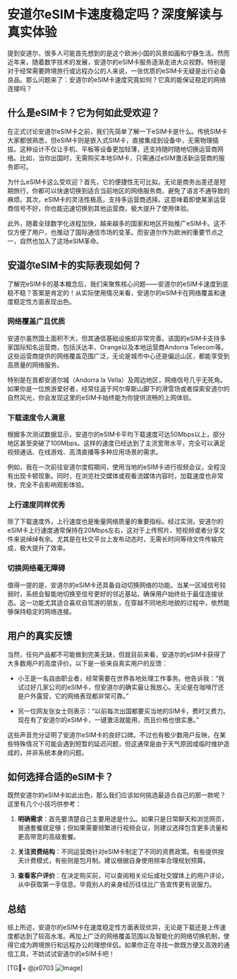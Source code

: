 # 安道尔eSIM卡速度稳定吗？深度解读与真实体验

提到安道尔，很多人可能首先想到的是这个欧洲小国的风景如画和宁静生活。然而近年来，随着数字技术的发展，安道尔的eSIM卡服务逐渐走进大众视野。特别是对于经常需要跨境旅行或远程办公的人来说，一张优质的eSIM卡无疑是出行必备良品。那么问题来了：安道尔的eSIM卡速度究竟如何？它真的能保证稳定的网络连接吗？

## 什么是eSIM卡？它为何如此受欢迎？

在正式讨论安道尔eSIM卡之前，我们先简单了解一下eSIM卡是什么。传统SIM卡大家都很熟悉，但eSIM卡则是嵌入式SIM卡，直接集成到设备中，无需物理插拔。这种设计不仅让手机、平板等设备更加轻薄，还支持随时随地切换运营商网络。比如，当你出国时，无需购买本地SIM卡，只需通过eSIM激活新运营商的服务即可。

为什么eSIM卡这么受欢迎？首先，它的便捷性无可比拟。无论是商务出差还是短期旅行，你都可以快速切换到适合当前地区的网络服务商，避免了语言不通导致的麻烦。其次，eSIM卡的灵活性极高，支持多运营商选择。这意味着即使某家运营商信号不好，你也能迅速切换到其他运营商，极大提升了使用体验。

此外，随着全球数字化进程加快，越来越多的国家和地区开始推广eSIM卡。这不仅方便了用户，也推动了国际通信市场的变革。而安道尔作为欧洲的重要节点之一，自然也加入了这场eSIM革命。

## 安道尔eSIM卡的实际表现如何？

了解完eSIM卡的基本概念后，我们来聚焦核心问题——安道尔的eSIM卡速度到底稳不稳？答案是肯定的！从实际使用情况来看，安道尔的eSIM卡在网络覆盖和速度稳定性方面表现出色。

### 网络覆盖广且优质

安道尔虽然国土面积不大，但其通信基础设施却非常完善。该国的eSIM卡支持多家国际知名运营商，包括沃达丰、Orange以及本地运营商Andorra Telecom等。这些运营商提供的网络覆盖范围广泛，无论是城市中心还是偏远山区，都能享受到高质量的网络服务。

特别是在首都安道尔城（Andorra la Vella）及周边地区，网络信号几乎无死角。如果你是一位旅游爱好者，经常往返于阿尔卑斯山脚下的滑雪场或者探索安道尔的自然风光，你会发现这里的eSIM卡始终能为你提供流畅的上网体验。

### 下载速度令人满意

根据多次测试数据显示，安道尔的eSIM卡平均下载速度可达50Mbps以上，部分地区甚至突破了100Mbps。这样的速度已经达到了主流宽带水平，完全可以满足视频通话、在线游戏、高清直播等多种应用场景的需求。

例如，我在一次前往安道尔度假期间，使用当地的eSIM卡进行视频会议，全程没有出现卡顿现象。同时，在浏览社交媒体或观看流媒体内容时，加载速度也非常快，完全不会影响观影体验。

### 上行速度同样优秀

除了下载速度外，上行速度也是衡量网络质量的重要指标。经过实测，安道尔的eSIM卡上行速度通常保持在20Mbps左右，这对于上传照片、短视频或者分享文件来说绰绰有余。尤其是在社交平台上发布动态时，无需长时间等待文件传输完成，极大提升了效率。

### 切换网络毫无障碍

值得一提的是，安道尔的eSIM卡还具备自动切换网络的功能。当某一区域信号较弱时，系统会智能地切换至信号更好的邻近基站，确保用户始终处于最佳连接状态。这一功能尤其适合喜欢自驾游的朋友，在穿越不同地形地貌的过程中，依然能够保持稳定的网络连接。

## 用户的真实反馈

当然，任何产品都不可能做到完美无缺，但就目前来看，安道尔的eSIM卡获得了大多数用户的高度评价。以下是一些来自真实用户的反馈：

- 小王是一名自由职业者，经常需要在世界各地处理工作事务。他告诉我：“我试过好几家公司的eSIM卡，但安道尔的确实最让我放心。无论是在咖啡厅还是户外露营，它的网络表现都非常可靠。”
  
- 另一位网友张女士则表示：“以前每次出国都要买当地的SIM卡，费时又费力。现在有了安道尔的eSIM卡，一键激活就能用，而且价格也很实惠。”

这些声音充分证明了安道尔eSIM卡的良好口碑。不过也有极少数用户反映，在某些特殊情况下可能会遇到短暂的延迟问题，但这通常是由于天气原因或临时维护造成的，并非系统本身的问题。

## 如何选择合适的eSIM卡？

既然安道尔的eSIM卡如此出色，那么我们应该如何挑选最适合自己的那一款呢？这里有几个小技巧供参考：

1. **明确需求**：首先要清楚自己主要用途是什么。如果只是日常聊天和浏览网页，普通套餐就足够；但如果需要频繁进行视频会议，则建议选择包含更多流量和更高带宽的高级套餐。
   
2. **关注资费结构**：不同运营商针对eSIM卡制定了不同的资费政策。有些提供按天计费模式，有些则是包月制。建议根据自身使用频率合理规划预算。

3. **查看客户评价**：在决定购买前，可以查阅相关论坛或社交媒体上的用户评论，从中获取第一手信息。毕竟别人的亲身经历往往比广告宣传更有说服力。

## 总结

综上所述，安道尔的eSIM卡在速度稳定性方面表现优异，无论是下载还是上传速度都达到了较高水准。再加上广泛的网络覆盖范围以及智能化的网络切换机制，使得它成为跨境旅行和远程办公的理想伴侣。如果你正在寻找一款既方便又高效的通信工具，不妨试试安道尔的eSIM卡吧！

[TG💪+ @jx0703 ![Image](https://github.com/user-attachments/assets/dbca1d08-cadb-493c-b0ec-ad6f7a83f270)]